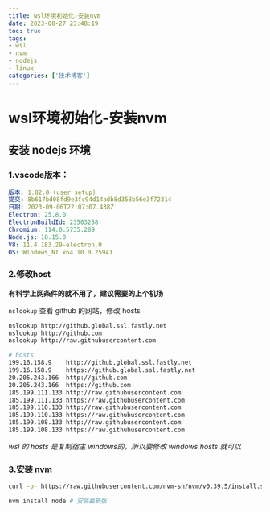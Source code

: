 ```yaml
---
title: wsl环境初始化-安装nvm
date: 2023-08-27 23:48:19
toc: true
tags:
- wsl
- nvm
- nodejs
- linux
categories: ['技术博客']
---
```

# wsl环境初始化-安装nvm

## 安装 nodejs 环境

### 1.vscode版本：
```yml
版本: 1.82.0 (user setup)
提交: 8b617bd08fd9e3fc94d14adb8d358b56e3f72314
日期: 2023-09-06T22:07:07.438Z
Electron: 25.8.0
ElectronBuildId: 23503258
Chromium: 114.0.5735.289
Node.js: 18.15.0
V8: 11.4.183.29-electron.0
OS: Windows_NT x64 10.0.25941
```

### 2.修改host 
**有科学上网条件的就不用了，建议需要的上个机场**

`nslookup` 查看 github 的网站，修改 hosts
```bash
nslookup http://github.global.ssl.fastly.net
nslookup http://github.com
nslookup http://raw.githubusercontent.com

# hosts
199.16.158.9    http://github.global.ssl.fastly.net
199.16.158.9    https://github.global.ssl.fastly.net
20.205.243.166  http://github.com
20.205.243.166  https://github.com
185.199.111.133 http://raw.githubusercontent.com
185.199.111.133 https://raw.githubusercontent.com
185.199.110.133 http://raw.githubusercontent.com
185.199.110.133 https://raw.githubusercontent.com
185.199.108.133 http://raw.githubusercontent.com
185.199.108.133 https://raw.githubusercontent.com

```

*wsl 的 hosts 是复制宿主 windows的，所以要修改 windows hosts 就可以*

### 3.安装 nvm
```bash
curl -o- https://raw.githubusercontent.com/nvm-sh/nvm/v0.39.5/install.sh | bash

nvm install node # 安装最新版
```

